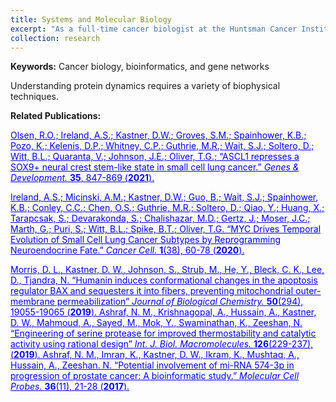 ```yaml
---
title: Systems and Molecular Biology
excerpt: "As a full-time cancer biologist at the Huntsman Cancer Institute, I uncovered molecular mechanistic vulnerabilities in small-cell lung cancer for personalized cancer therapies. <img src='/images/research/biology.png' style='width:100%;margin-top:15px'>"
collection: research
---
```

<strong>Keywords:</strong> Cancer biology, bioinformatics, and gene networks

Understanding protein dynamics requires a variety of biophysical techniques.

<strong>Related Publications:</strong><br/>

<a style="color:blue" href="http://genesdev.cshlp.org/content/35/11-12/847">
Olsen, R.O.; Ireland, A.S.; <u>Kastner, D.W.</u>; Groves, S.M.; Spainhower, K.B.; Pozo, K.; Kelenis, D.P.; Whitney, C.P.; Guthrie, M.R.; Wait, S.J.; Soltero, D.; Witt, B.L.; Quaranta, V.; Johnson, J.E.; Oliver, T.G.;
&ldquo;ASCL1 represses a SOX9+ neural crest stem-like state in small cell lung cancer.&rdquo;
<em>Genes & Development. </em>
<strong>35</strong>, 847-869 (<strong>2021</strong>).
</a>

<a style="color:blue" href="https://www.cell.com/cancer-cell/fulltext/S1535-6108(20)30218-X" target="_blank">Ireland, A.S.; Micinski, A.M.; <u>Kastner, D.W.;</u> Guo, B.; Wait, S.J.; Spainhower, K.B.; Conley, C.C.; Chen, O.S.; Guthrie, M.R.; Soltero, D.; Qiao, Y.; Huang, X.; Tarapcsak, S.; Devarakonda, S.; Chalishazar, M.D.; Gertz, J.; Moser, J.C.; Marth, G.; Puri, S.; Witt, B.L.; Spike, B.T.; Oliver, T.G. &ldquo;MYC Drives Temporal Evolution of Small Cell Lung Cancer Subtypes by Reprogramming Neuroendocrine Fate.&rdquo;
<em>Cancer Cell. </em>
<strong>1</strong>(38), 60-78 (<strong>2020</strong>).
</a>

<a style="color:blue" href="https://www.sciencedirect.com/science/article/pii/S0021925820308218?via%3Dihub" target="_blank">
Morris, D. L., <u>Kastner, D. W.</u>, Johnson, S., Strub, M., He, Y., Bleck, C. K., Lee, D., Tjandra, N.
&ldquo;Humanin induces conformational changes in the apoptosis regulator BAX and sequesters it into fibers, preventing mitochondrial outer-membrane permeabilization&rdquo;
<em>Journal of Biological Chemistry. </em>
<strong>50</strong>(294), 19055-19065 (<strong>2019</strong>).
</a>

<a style="color:blue" href="https://www.sciencedirect.com/science/article/pii/S0141813018356265" target="_blank">
Ashraf, N. M., Krishnagopal, A., Hussain, A., <u>Kastner, D. W.</u>, Mahmoud, A., Sayed, M., Mok, Y., Swaminathan, K., Zeeshan, N. &ldquo;Engineering of serine protease for improved thermostability and catalytic activity using rational design&rdquo; <em>Int. J. Biol. Macromolecules. </em>
<strong>126</strong>(229-237), (<strong>2019</strong>).
</a>

<a style="color:blue" href="https://www.sciencedirect.com/science/article/pii/S0890850817300695" target="_blank">
Ashraf, N. M., Imran, K., <u>Kastner, D. W</u>., Ikram, K., Mushtaq, A., Hussain, A., Zeeshan. N. 
&ldquo;Potential involvement of mi-RNA 574-3p in progression of prostate cancer: A bioinformatic study.&rdquo; 
<em>Molecular Cell Probes. </em>
<strong>36</strong>(11), 21-28 (<strong>2017</strong>).
</a>
